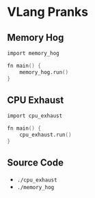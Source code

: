 # VLang Pranks

## Memory Hog

```v
import memory_hog

fn main() {
    memory_hog.run()
}
```

## CPU Exhaust

```v
import cpu_exhaust

fn main() {
    cpu_exhaust.run()
}
```

## Source Code

- `./cpu_exhaust`
- `./memory_hog`
